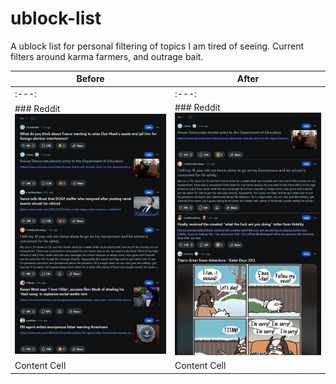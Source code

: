 # ublock-list
A ublock list for personal filtering of topics I am tired of seeing.   Current filters around karma farmers, and outrage bait. 


| Before  | After |
| ------------- | ------------- |
|:---: |:---: |
| ### Reddit ![Before adding filter](https://github.com/maus-me/ublock-list/blob/main/before.png?raw=true "Before")  | ### Reddit ![After adding filter](https://github.com/maus-me/ublock-list/blob/main/after.png?raw=true "After")  |
| Content Cell  | Content Cell  |





